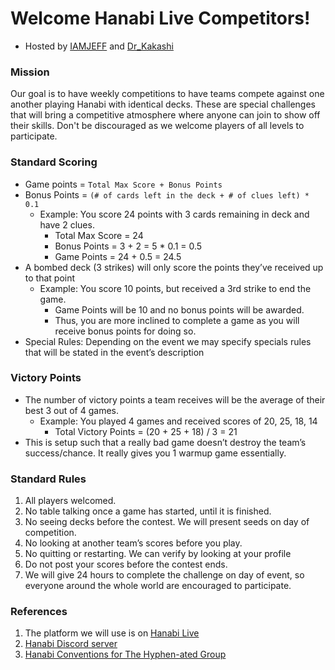 # Welcome Hanabi Live Competitors!
* Hosted by [IAMJEFF](https://github.com/iamwhoiamhahaha) and [Dr_Kakashi](https://github.com/Dr-Kakashi)

### Mission
Our goal is to have weekly competitions to have teams compete against one another playing Hanabi with identical decks.  These are special challenges that will bring a competitive atmosphere where anyone can join to show off their skills.  Don't be discouraged as we welcome players of all levels to participate.

### Standard Scoring
* Game points = `Total Max Score + Bonus Points`
* Bonus Points = `(# of cards left in the deck + # of clues left) * 0.1`
  * Example: You score 24 points with 3 cards remaining in deck and have 2 clues.
    * Total Max Score = 24
    * Bonus Points = 3 + 2 = 5 * 0.1 = 0.5
    * Game Points = 24 + 0.5 = 24.5
* A bombed deck (3 strikes) will only score the points they’ve received up to that point
  * Example: You score 10 points, but received a 3rd strike to end the game.
    * Game Points will be 10 and no bonus points will be awarded.  
    * Thus, you are more inclined to complete a game as you will receive bonus points for doing so. 
* Special Rules:  Depending on the event we may specify specials rules that will be stated in the event’s description

### Victory Points
* The number of victory points a team receives will be the average of their best 3 out of 4 games.
  * Example: You played 4 games and received scores of 20, 25, 18, 14
    * Total Victory Points = (20 + 25 + 18) / 3 = 21
* This is setup such that a really bad game doesn’t destroy the team’s success/chance.  It really gives you 1 warmup game essentially.

### Standard Rules
1.	All players welcomed.
2.	No table talking once a game has started, until it is finished.
3.	No seeing decks before the contest. We will present seeds on day of competition.
4.	No looking at another team’s scores before you play.
5.	No quitting or restarting.  We can verify by looking at your profile
6.	Do not post your scores before the contest ends.
7.	We will give 24 hours to complete the challenge on day of event, so everyone around the whole world are encouraged to participate. 

### References
1. The platform we will use is on <a href="https://hanabi.live" rel="nofollow">Hanabi Live</a>
2. <a href="https://discord.gg/FADvkJp" rel="nofollow">Hanabi Discord server</a>
3. <a href="https://github.com/Zamiell/hanabi-conventions" rel="nofollow">Hanabi Conventions for The Hyphen-ated Group</a>

<br/>

